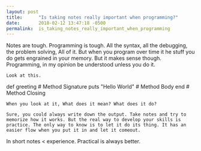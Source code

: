 ```yaml
---
layout: post
title:      "Is taking notes really important when programming?"
date:       2018-02-12 13:47:18 -0500
permalink:  is_taking_notes_really_important_when_programming
---
```






  Notes are tough. Programming is tough.  All the syntax, all the debugging, the problem solving, All of it. But when you program over time it he stuff you do gets engrained in your memory.  But it makes sense though. Programming, in my opinion be understood unless you do it.
	
	Look at this.
	
def greeting # Method Signature
  puts "Hello World" # Method Body
end # Method Closing


	When you look at it, What does it mean? What does it do?
	
	Sure, you could always write down the output. Take notes and try to memorize how it works. But the real way to develop your skills is practice. The only way to know is to let it do its thing. It has an easier flow when you put it in and let it comeout. 

In short notes < experience. Practical is always better.
	



